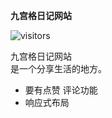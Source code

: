 **九宫格日记网站**  

![visitors](https://visitor-badge.glitch.me/badge?page_id=EndThemex.Nine-Square-Diary&left_color=green&right_color=red)

九宫格日记网站   
是一个分享生活的地方。
- 要有点赞 评论功能
- 响应式布局
